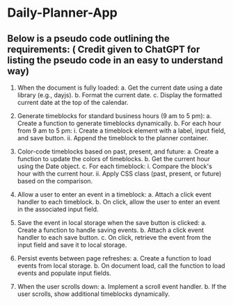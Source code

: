 # Daily-Planner-App


## Below is a pseudo code outlining the requirements: ( Credit given to ChatGPT for listing the pseudo code in an easy to understand way)

1. When the document is fully loaded:
   a. Get the current date using a date library (e.g., dayjs).
   b. Format the current date.
   c. Display the formatted current date at the top of the calendar.

2. Generate timeblocks for standard business hours (9 am to 5 pm):
   a. Create a function to generate timeblocks dynamically.
   b. For each hour from 9 am to 5 pm:
      i. Create a timeblock element with a label, input field, and save button.
      ii. Append the timeblock to the planner container.

3. Color-code timeblocks based on past, present, and future:
   a. Create a function to update the colors of timeblocks.
   b. Get the current hour using the Date object.
   c. For each timeblock:
      i. Compare the block's hour with the current hour.
      ii. Apply CSS class (past, present, or future) based on the comparison.

4. Allow a user to enter an event in a timeblock:
   a. Attach a click event handler to each timeblock.
   b. On click, allow the user to enter an event in the associated input field.

5. Save the event in local storage when the save button is clicked:
   a. Create a function to handle saving events.
   b. Attach a click event handler to each save button.
   c. On click, retrieve the event from the input field and save it to local storage.

6. Persist events between page refreshes:
   a. Create a function to load events from local storage.
   b. On document load, call the function to load events and populate input fields.

7. When the user scrolls down:
   a. Implement a scroll event handler.
   b. If the user scrolls, show additional timeblocks dynamically.